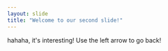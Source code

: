 ```yaml
---
layout: slide
title: "Welcome to our second slide!"
---
```

 hahaha, it's interesting!
Use the left arrow to go back!
